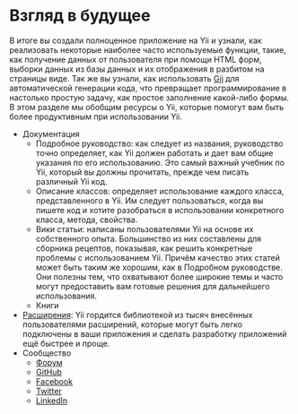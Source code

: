 Взгляд в будущее
=============

В итоге вы создали полноценное приложение на Yii и узнали, как реализовать некоторые 
наиболее часто используемые функции, такие, как получение данных от пользователя 
при помощи HTML форм, выборки данных из базы данных и их отображения в разбитом на страницы виде. 
Так же вы узнали,  как использовать [Gii](https://github.com/yiisoft/yii2-gii/blob/master/docs/guide/README.md) для
автоматической генерации кода, что превращает программирование в настолько простую задачу, как простое заполнение
какой-либо формы. В этом разделе мы обобщим ресурсы о Yii, которые помогут вам быть более продуктивным при использовании Yii.

* Документация
    - Подробное руководство:
      как следует из названия, руководство точно определяет, 
	  как Yii должен работать и дает вам общие указания по его использованию. 
	  Это самый важный учебник по Yii, который вы должны прочитать, прежде чем писать различный Yii код.
    - Описание классов:
      определяет использование каждого класса, представленного в Yii. 
	  Им следует пользоваться, когда вы пишете код и хотите разобраться в использовании конкретного класса, метода, свойства.
    - Вики статьи:
      написаны пользователями Yii на основе их собственного опыта. 
	  Большинство из них составлены для сборника рецептов, показывая, как решить конкретные проблемы с использованием Yii. 
	  Причём качество этих статей может быть таким же хорошим, как в Подробном руководстве. 
	  Они полезны тем, что охватывают более широкие темы и часто могут предоставить вам готовые решения для дальнейшего использования.
    - Книги
* [Расширения](http://www.yiiframework.com/extensions/):
  Yii гордится библиотекой из тысяч внесённых пользователями расширений, 
  которые могут быть легко подключены в ваши приложения и сделать разработку приложений ещё быстрее и проще.
* Сообщество
    - [Форум](http://www.yiiframework.com/forum/)
    - [GitHub](https://github.com/yiisoft/yii2)
    - [Facebook](https://www.facebook.com/groups/yiitalk/)
    - [Twitter](https://twitter.com/yiiframework)
    - [LinkedIn](https://www.linkedin.com/groups/yii-framework-1483367)
